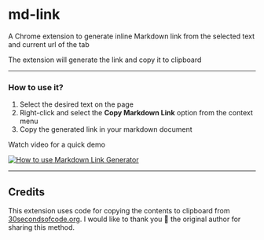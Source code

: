 # md-link
A Chrome extension to generate inline Markdown link from the selected text and current url of the tab

The extension will generate the link and copy it to clipboard

---
### How to use it?

1. Select the desired text on the page
2. Right-click and select the **Copy Markdown Link** option from the context menu
3. Copy the generated link in your markdown document

Watch video for a quick demo

[![How to use Markdown Link Generator](https://img.youtube.com/vi/9HS8XoBnn5o/0.jpg)](https://www.youtube.com/watch?v=9HS8XoBnn5o)

---

## Credits
This extension uses code for copying the contents to clipboard from [30secondsofcode.org](https://www.30secondsofcode.org/blog/s/copy-text-to-clipboard-with-javascript). I would like to thank you :pray: the original author for sharing this method.